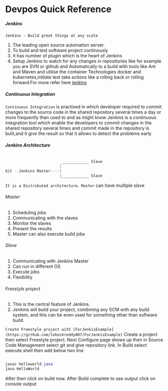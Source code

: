 # Devpos Quick Reference

##### Jenkins #####

`Jenkins - Build great things at any scale` 
1. The leading open source automation server.
2. To build and test software project continously
3. It has number of plugin which is the heart of Jenkins
4. Setup Jenkins to watch for any changes in repositories like for example you are SVN or github and Automatically to a build with tools like Ant  and Maven and utilise the container Technologies docker and kubernetes,initiate test take actions like a rolling back or rolling forward.For more refer here [jenkins](https://jenkins.io)

##### Continuous Integration #####

`Continuous Integration` is practised in which developer required to commit changes to the source code in the shared repository several times a day or more frequently than used to and as might know Jenkins is a continuous integration tool which enable the developers to commit changes in the shared repository several times and commit made in the repository is built,and it give the result so that it allows to detect the problems early

##### Jenkins Architecture #####

```cpp

                         ____________ Slave
                        |                
Git --Jenkins Master----|
                        |____________ Slave

```

`It is a Distributed architecture.`
`Master` can have multiple slave

###### Master ######

1. Scheduling jobs
2. Communicating with the slaves
3. Monitor the slaves
4. Present the results
5. Master can also execute build jobs

###### Slave ######

1. Communicating with Jenkins Master
2. Can run in different OS
3. Execute jobs
4. Flexibility

###### Freestyle project ######

1. This is the central feature of Jenkins. 
2. Jenkins will build your project, combining any SCM with any build system, and this can be even used for something other than software build.

` Create Freestyle project with [ForJenkisExample](https://github.com/lokeshreddy007/ForJenkisExample) `
Create a project then select Freestyle project. Next Configure page shows up then in Source Code Management select git and give repository link. In Build select execute shell then add below two line

```java

javac helloworld.java
java HelloWorld

```
After then click on build now. After Build complete to see output click on console output
